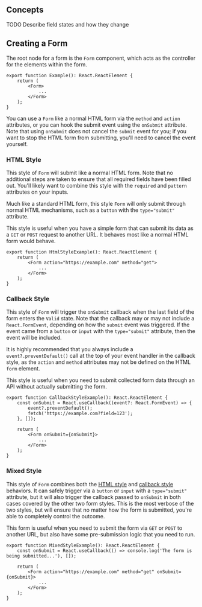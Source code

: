 ## Concepts
TODO Describe field states and how they change

## Creating a Form
The root node for a form is the `Form` component, which acts as the controller for the elements within the form.

```tsx
export function Example(): React.ReactElement {
	return (
		<Form>
			...
		</Form>
	);
}
```

You can use a `Form` like a normal HTML form via the `method` and `action` attributes, or you can hook the submit event
using the `onSubmit` attribute. Note that using `onSubmit` does not cancel the `submit` event for you; if you want 
to stop the HTML form from submitting, you'll need to cancel the event yourself.

### HTML Style
This style of `Form` will submit like a normal HTML form. Note that no additional steps are taken to ensure that all 
required fields have been filled out. You'll likely want to combine this style with the `required` and `pattern` 
attributes on your inputs.

Much like a standard HTML form, this style `Form` will only submit through normal HTML mechanisms, such as a 
`button` with the `type="submit"` attribute.

This style is useful when you have a simple form that can submit its data as a `GET` or `POST` request to another 
URL. It behaves most like a normal HTML form would behave.

```tsx
export function HtmlStyleExample(): React.ReactElement {
	return (
		<Form action="https://example.com" method="get">
			...
		</Form>
	);
}
```

### Callback Style
This style of `Form` will trigger the `onSubmit` callback when the last field of the form enters the `Valid` state. 
Note that the callback may or may not include a `React.FormEvent`, depending on how the `submit` event was triggered.
If the event came from a `button` or `input` with the `type="submit"` attribute, then the event will be included.

It is highly recommended that you always include a `event?.preventDefault()` call at the top of your event handler 
in the callback style, as the `action` and `method` attributes may not be defined on the HTML `form` element.

This style is useful when you need to submit collected form data through an API without actually submitting the form.

```tsx
export function CallbackStyleExample(): React.ReactElement {
	const onSubmit = React.useCallback((event?: React.FormEvent) => {
		event?.preventDefault();
		fetch('https://example.com?field=123');
	}, []);

	return (
		<Form onSubmit={onSubmit}>
			...
		</Form>
	);
}
```

### Mixed Style
This style of `Form` combines both the [HTML style](#html-style) and [callback style](#callback-style) behaviors. It 
can safely trigger via a `button` or `input` with a `type="submit"` attribute, but it will also trigger the callback 
passed to `onSubmit` in both cases covered by the other two form styles. This is the most verbose of the two styles, 
but will ensure that no matter how the form is submitted, you're able to completely control the outcome.

This form is useful when you need to submit the form via `GET` or `POST` to another URL, but also have some 
pre-submission logic that you need to run.

```tsx
export function MixedStyleExample(): React.ReactElement {
	const onSubmit = React.useCallback(() => console.log('The form is being submitted...'), []);

	return (
		<Form action="https://example.com" method="get" onSubmit={onSubmit}>
			...
		</Form>
	);
}
```
